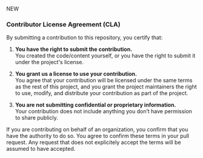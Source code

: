 NEW
### Contributor License Agreement (CLA)

By submitting a contribution to this repository, you certify that:

1. **You have the right to submit the contribution.**  
   You created the code/content yourself, or you have the right to submit it under the project's license.

2. **You grant us a license to use your contribution.**  
   You agree that your contribution will be licensed under the same terms as the rest of this project, and you grant the project maintainers the right to use, modify, and distribute your contribution as part of the project.

3. **You are not submitting confidential or proprietary information.**  
   Your contribution does not include anything you don’t have permission to share publicly.

If you are contributing on behalf of an organization, you confirm that you have the authority to do so. You agree to confirm these terms in your pull request. Any request that does not explicitely accept the terms will be assumed to have accepted. 
